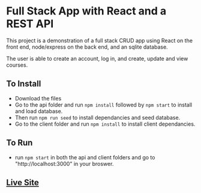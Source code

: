 # Full Stack App with React and a REST API
This project is a demonstration of a full stack CRUD app using React on the front end, node/express on the back end, and an sqlite database.

The user is able to create an account, log in, and create, update and view courses.

## To Install
* Download the files
* Go to the api folder and run ```npm install``` followed by ```npm start``` to install and load database. 
* Then run ```npm run seed``` to install dependancies and seed database.
* Go to the client folder and run ```npm install``` to install client dependancies.

## To Run
 * run ```npm start``` in both the api and client folders and go to "http://localhost:3000" in your broswer.

## [Live Site](https://shaunvanardenne.ca/full-stack-course-app)
